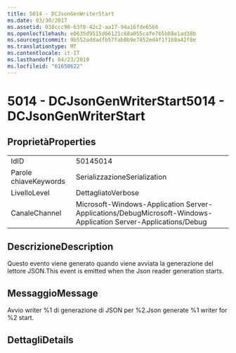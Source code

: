 ```yaml
---
title: 5014 - DCJsonGenWriterStart
ms.date: 03/30/2017
ms.assetid: 038ccc90-63f8-42c2-aa17-94a16fde6566
ms.openlocfilehash: e0635d9515d66121c68a055cafe765b88e1ad38b
ms.sourcegitcommit: 9b552addadfb57fab0b9e7852ed4f1f1b8a42f8e
ms.translationtype: MT
ms.contentlocale: it-IT
ms.lasthandoff: 04/23/2019
ms.locfileid: "61650622"
---
```

# <a name="5014---dcjsongenwriterstart"></a><span data-ttu-id="5d301-102">5014 - DCJsonGenWriterStart</span><span class="sxs-lookup"><span data-stu-id="5d301-102">5014 - DCJsonGenWriterStart</span></span>
## <a name="properties"></a><span data-ttu-id="5d301-103">Proprietà</span><span class="sxs-lookup"><span data-stu-id="5d301-103">Properties</span></span>  
  
|||  
|-|-|  
|<span data-ttu-id="5d301-104">Id</span><span class="sxs-lookup"><span data-stu-id="5d301-104">ID</span></span>|<span data-ttu-id="5d301-105">5014</span><span class="sxs-lookup"><span data-stu-id="5d301-105">5014</span></span>|  
|<span data-ttu-id="5d301-106">Parole chiave</span><span class="sxs-lookup"><span data-stu-id="5d301-106">Keywords</span></span>|<span data-ttu-id="5d301-107">Serializzazione</span><span class="sxs-lookup"><span data-stu-id="5d301-107">Serialization</span></span>|  
|<span data-ttu-id="5d301-108">Livello</span><span class="sxs-lookup"><span data-stu-id="5d301-108">Level</span></span>|<span data-ttu-id="5d301-109">Dettagliato</span><span class="sxs-lookup"><span data-stu-id="5d301-109">Verbose</span></span>|  
|<span data-ttu-id="5d301-110">Canale</span><span class="sxs-lookup"><span data-stu-id="5d301-110">Channel</span></span>|<span data-ttu-id="5d301-111">Microsoft-Windows-Application Server-Applications/Debug</span><span class="sxs-lookup"><span data-stu-id="5d301-111">Microsoft-Windows-Application Server-Applications/Debug</span></span>|  
  
## <a name="description"></a><span data-ttu-id="5d301-112">Descrizione</span><span class="sxs-lookup"><span data-stu-id="5d301-112">Description</span></span>  
 <span data-ttu-id="5d301-113">Questo evento viene generato quando viene avviata la generazione del lettore JSON.</span><span class="sxs-lookup"><span data-stu-id="5d301-113">This event is emitted when the Json reader generation starts.</span></span>  
  
## <a name="message"></a><span data-ttu-id="5d301-114">Messaggio</span><span class="sxs-lookup"><span data-stu-id="5d301-114">Message</span></span>  
 <span data-ttu-id="5d301-115">Avvio writer %1 di generazione di JSON per %2.</span><span class="sxs-lookup"><span data-stu-id="5d301-115">Json generate %1 writer for %2 start.</span></span>  
  
## <a name="details"></a><span data-ttu-id="5d301-116">Dettagli</span><span class="sxs-lookup"><span data-stu-id="5d301-116">Details</span></span>
